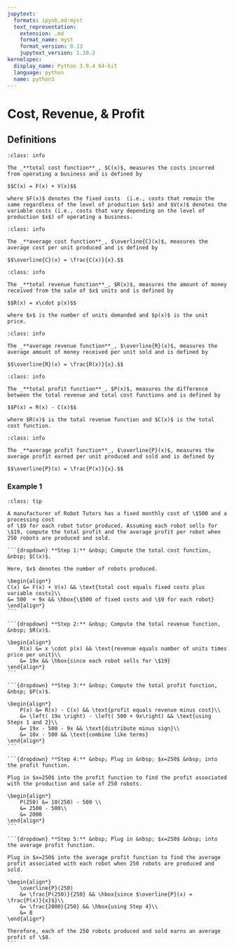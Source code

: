 ```yaml
---
jupytext:
  formats: ipynb,md:myst
  text_representation:
    extension: .md
    format_name: myst
    format_version: 0.13
    jupytext_version: 1.10.3
kernelspec:
  display_name: Python 3.9.4 64-bit
  language: python
  name: python3
---
```

# Cost, Revenue, & Profit

## Definitions

```{admonition} Definition
:class: info

The _**total cost function**_, $C(x)$, measures the costs incurred from operating a business and is defined by

$$C(x) = F(x) + V(x)$$

where $F(x)$ denotes the fixed costs  (i.e., costs that remain the same regardless of the level of production $x$) and $V(x)$ denotes the variable costs (i.e., costs that vary depending on the level of production $x$) of operating a business.
```


```{admonition} Definition
:class: info

The _**average cost function**_, $\overline{C}(x)$, measures the average cost per unit produced and is defined by

$$\overline{C}(x) = \frac{C(x)}{x}.$$
```



```{admonition} Definition
:class: info

The _**total revenue function**_, $R(x)$, measures the amount of money received from the sale of $x$ units and is defined by

$$R(x) = x\cdot p(x)$$

where $x$ is the number of units demanded and $p(x)$ is the unit price.
```


```{admonition} Definition
:class: info

The _**average revenue function**_, $\overline{R}(x)$, measures the average amount of money received per unit sold and is defined by

$$\overline{R}(x) = \frac{R(x)}{x}.$$
```


```{admonition} Definition
:class: info

The _**total profit function**_, $P(x)$, measures the difference between the total revenue and total cost functions and is defined by

$$P(x) = R(x) - C(x)$$

where $R(x)$ is the total revenue function and $C(x)$ is the total cost function.
```

```{admonition} Definition
:class: info

The _**average profit function**_, $\overline{P}(x)$, measures the average profit earned per unit produced and sold and is defined by

$$\overline{P}(x) = \frac{P(x)}{x}.$$
```


### Example 1
````{admonition} Cost, revenue, profit and average profit
:class: tip

A manufacturer of Robot Tutors has a fixed monthly cost of \$500 and a processing cost 
of \$9 for each robot tutor produced. Assuming each robot sells for \$19, compute the total profit and the average profit per robot when 250 robots are produced and sold.

```{dropdown} **Step 1:** &nbsp; Compute the total cost function, &nbsp; $C(x)$.

Here, $x$ denotes the number of robots produced.

\begin{align*}
C(x) &= F(x) + V(x) && \text{total cost equals fixed costs plus variable costs}\\
&= 500  + 9x && \hbox{\$500 of fixed costs and \$9 for each robot}
\end{align*}
```

```{dropdown} **Step 2:** &nbsp; Compute the total revenue function, &nbsp; $R(x)$.

\begin{align*}
    R(x) &= x \cdot p(x) && \text{revenue equals number of units times price per unit}\\
    &= 19x && \hbox{since each robot sells for \$19}
\end{align*}
```

```{dropdown} **Step 3:** &nbsp; Compute the total profit function, &nbsp; $P(x)$.

\begin{align*}
    P(x) &= R(x) - C(x) && \text{profit equals revenue minus cost}\\
    &= \left( 19x \right) - \left( 500 + 9x\right) && \text{using Steps 1 and 2}\\
    &= 19x - 500 - 9x && \text{distribute minus sign}\\
    &= 10x - 500 && \text{combine like terms}
\end{align*}
```

```{dropdown} **Step 4:** &nbsp; Plug in &nbsp; $x=250$ &nbsp; into the profit function.

Plug in $x=250$ into the profit function to find the profit associated with the production and sale of 250 robots.

\begin{align*}
    P(250) &= 10(250) - 500 \\
    &= 2500 - 500\\
    &= 2000
\end{align*}
```

```{dropdown} **Step 5:** &nbsp; Plug in &nbsp; $x=250$ &nbsp; into the average profit function.

Plug in $x=250$ into the average profit function to find the average profit associated with each robot when 250 robots are produced and sold.

\begin{align*}
    \overline{P}(250) 
    &= \frac{P(250)}{250} && \hbox{since $\overline{P}(x) = \frac{P(x)}{x}$}\\
    &= \frac{2000}{250} && \hbox{using Step 4}\\
    &= 8
\end{align*}

Therefore, each of the 250 robots produced and sold earns an average profit of \$8.
```
````